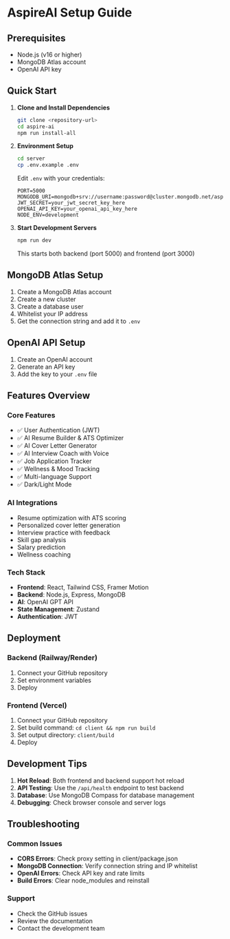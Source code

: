 # AspireAI Setup Guide

## Prerequisites
- Node.js (v16 or higher)
- MongoDB Atlas account
- OpenAI API key

## Quick Start

1. **Clone and Install Dependencies**
   ```bash
   git clone <repository-url>
   cd aspire-ai
   npm run install-all
   ```

2. **Environment Setup**
   ```bash
   cd server
   cp .env.example .env
   ```
   
   Edit `.env` with your credentials:
   ```
   PORT=5000
   MONGODB_URI=mongodb+srv://username:password@cluster.mongodb.net/aspireai
   JWT_SECRET=your_jwt_secret_key_here
   OPENAI_API_KEY=your_openai_api_key_here
   NODE_ENV=development
   ```

3. **Start Development Servers**
   ```bash
   npm run dev
   ```
   
   This starts both backend (port 5000) and frontend (port 3000)

## MongoDB Atlas Setup

1. Create a MongoDB Atlas account
2. Create a new cluster
3. Create a database user
4. Whitelist your IP address
5. Get the connection string and add it to `.env`

## OpenAI API Setup

1. Create an OpenAI account
2. Generate an API key
3. Add the key to your `.env` file

## Features Overview

### Core Features
- ✅ User Authentication (JWT)
- ✅ AI Resume Builder & ATS Optimizer
- ✅ AI Cover Letter Generator
- ✅ AI Interview Coach with Voice
- ✅ Job Application Tracker
- ✅ Wellness & Mood Tracking
- ✅ Multi-language Support
- ✅ Dark/Light Mode

### AI Integrations
- Resume optimization with ATS scoring
- Personalized cover letter generation
- Interview practice with feedback
- Skill gap analysis
- Salary prediction
- Wellness coaching

### Tech Stack
- **Frontend**: React, Tailwind CSS, Framer Motion
- **Backend**: Node.js, Express, MongoDB
- **AI**: OpenAI GPT API
- **State Management**: Zustand
- **Authentication**: JWT

## Deployment

### Backend (Railway/Render)
1. Connect your GitHub repository
2. Set environment variables
3. Deploy

### Frontend (Vercel)
1. Connect your GitHub repository
2. Set build command: `cd client && npm run build`
3. Set output directory: `client/build`
4. Deploy

## Development Tips

1. **Hot Reload**: Both frontend and backend support hot reload
2. **API Testing**: Use the `/api/health` endpoint to test backend
3. **Database**: Use MongoDB Compass for database management
4. **Debugging**: Check browser console and server logs

## Troubleshooting

### Common Issues
- **CORS Errors**: Check proxy setting in client/package.json
- **MongoDB Connection**: Verify connection string and IP whitelist
- **OpenAI Errors**: Check API key and rate limits
- **Build Errors**: Clear node_modules and reinstall

### Support
- Check the GitHub issues
- Review the documentation
- Contact the development team